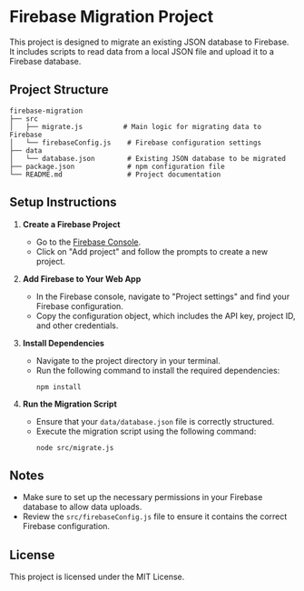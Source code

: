 # Firebase Migration Project

This project is designed to migrate an existing JSON database to Firebase. It includes scripts to read data from a local JSON file and upload it to a Firebase database.

## Project Structure

```
firebase-migration
├── src
│   ├── migrate.js          # Main logic for migrating data to Firebase
│   └── firebaseConfig.js    # Firebase configuration settings
├── data
│   └── database.json        # Existing JSON database to be migrated
├── package.json             # npm configuration file
└── README.md                # Project documentation
```

## Setup Instructions

1. **Create a Firebase Project**
   - Go to the [Firebase Console](https://console.firebase.google.com/).
   - Click on "Add project" and follow the prompts to create a new project.

2. **Add Firebase to Your Web App**
   - In the Firebase console, navigate to "Project settings" and find your Firebase configuration.
   - Copy the configuration object, which includes the API key, project ID, and other credentials.

3. **Install Dependencies**
   - Navigate to the project directory in your terminal.
   - Run the following command to install the required dependencies:
     ```
     npm install
     ```

4. **Run the Migration Script**
   - Ensure that your `data/database.json` file is correctly structured.
   - Execute the migration script using the following command:
     ```
     node src/migrate.js
     ```

## Notes
- Make sure to set up the necessary permissions in your Firebase database to allow data uploads.
- Review the `src/firebaseConfig.js` file to ensure it contains the correct Firebase configuration.

## License
This project is licensed under the MIT License.